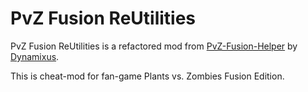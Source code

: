 # PvZ Fusion ReUtilities
PvZ Fusion ReUtilities is a refactored mod from [PvZ-Fusion-Helper](https://github.com/Dynamixus/PvZ-Fusion-Helper) by [Dynamixus](https://github.com/Dynamixus/).

This is cheat-mod for fan-game Plants vs. Zombies Fusion Edition.